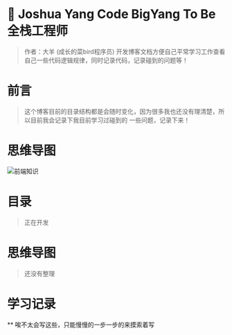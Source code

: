 # 🌈 Joshua Yang  Code BigYang To Be 全栈工程师

> 作者：大羊  (成长的菜bird程序员)
> 开发博客文档方便自己平常学习工作查看自己一些代码逻辑规律，同时记录代码，记录碰到的问题等！

# 前言
> 这个博客目前的目录结构都是会随时变化，因为很多我也还没有理清楚，所以目前我会记录下我目前学习过碰到的
> 一些问题，记录下来！

# 思维导图
![前端知识](https://img.pinkyang.cn/2022.01.26-前端.png)

# 目录
> 正在开发

# 思维导图
> 还没有整理

# 学习记录
** 唉不太会写这些，只能慢慢的一步一步的来摸索着写
